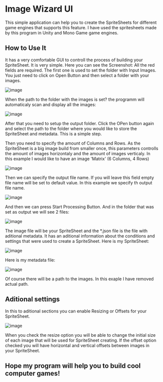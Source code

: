 # Image Wizard UI 
This simple application can help you to create the SpriteSheets for different game engines that supports this feature. I have used the spritesheets made by this program in Unity and Mono Game game engines.

## How to Use It
It has a very comfortable GUI to controll the process of building your SpriteSheet. It is very simple. Here you can see the Screenshot: All the red fields are required. The first one is used to set the folder with Input Images. 
You just need to click on Open Button and then select a folder with your images.

![image](https://github.com/user-attachments/assets/d2c19f90-c94a-41af-a0e3-b4ec2b04fd17)

When the path to the folder with the images is set? the programm will automaticaly scan and display all the images:

![image](https://github.com/user-attachments/assets/de926589-325c-4c91-970b-b0ea30bf4197)

After that you need to setup the output folder. Click the OPen button again and select the path to the folder where you would like to store the SpriteSheet and metadata.
This is a simple step.

Then you need to specify the amount of Columns and Rows. As the SpriteSheet is a big image build from smaller once, this parameters controlls the amount of images horizontaly and the amount of images verticaly.
In this example I would like to have an image 'Matrix' (6 Columns, 4 Rows)

![image](https://github.com/user-attachments/assets/a40492bc-7243-46c0-ae3d-36588a93ed1a)

Then we can specify the output file name. If you will leave this field empty file name will be set to default value. In this example we specify th output file name.

![image](https://github.com/user-attachments/assets/85293e0a-7a63-4342-bcc3-ace865d16866)

And then we can press Start Processing Button.
And in the folder that was set as output we will see 2 files:

![image](https://github.com/user-attachments/assets/3df1b06f-479d-4ffe-9702-948a6b365ca4)

The image file will be your SpriteSheet and the *.json file is the file with aditional metadata. It has an aditional information about the conditions and settings that were used to create a SpriteSheet.
Here is my SpriteSheet:

![image](https://github.com/user-attachments/assets/e2e55f8d-769e-4b61-b306-181bbc8a1731)


Here is my metadata file:

![image](https://github.com/user-attachments/assets/949e9a38-be8d-4327-b4fb-380bc18fc99a)

Of course there will be a path to the images. In this exaple I have removed actual path.

## Aditional settings

In this to aditional sections you can enable Resizing or Offsets for your SpriteSheet. 

![image](https://github.com/user-attachments/assets/163a6f9d-c89a-4d0f-8352-68c2266007a2)

When you check the resize option you will be able to change the initial size of each image that will be used for SpriteSheet creating. 
If the offset option checked you will have horizontal and vertical offsets between images in your SpriteSheet.

## Hope my program will help you to build cool computer games!


